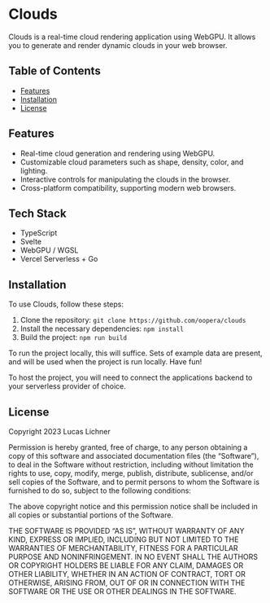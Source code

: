# Clouds

Clouds is a real-time cloud rendering application using WebGPU. It allows you to generate and render dynamic clouds in your web browser.

## Table of Contents
- [Features](#features)
- [Installation](#installation)
- [License](#license)

## Features

- Real-time cloud generation and rendering using WebGPU.
- Customizable cloud parameters such as shape, density, color, and lighting.
- Interactive controls for manipulating the clouds in the browser.
- Cross-platform compatibility, supporting modern web browsers.

## Tech Stack

- TypeScript
- Svelte 
- WebGPU / WGSL 
- Vercel Serverless + Go 

## Installation

To use Clouds, follow these steps:

1. Clone the repository: `git clone https://github.com/oopera/clouds`
2. Install the necessary dependencies: `npm install`
3. Build the project: `npm run build`

To run the project locally, this will suffice. Sets of example data are present, and will be used when the project is run locally. 
Have fun! 

To host the project, you will need to connect the applications backend to your serverless provider of choice. 

## License 

Copyright 2023 Lucas Lichner

Permission is hereby granted, free of charge, to any person obtaining a copy of this software and associated documentation files (the “Software”), to deal in the Software without restriction, including without limitation the rights to use, copy, modify, merge, publish, distribute, sublicense, and/or sell copies of the Software, and to permit persons to whom the Software is furnished to do so, subject to the following conditions:

The above copyright notice and this permission notice shall be included in all copies or substantial portions of the Software.

THE SOFTWARE IS PROVIDED “AS IS”, WITHOUT WARRANTY OF ANY KIND, EXPRESS OR IMPLIED, INCLUDING BUT NOT LIMITED TO THE WARRANTIES OF MERCHANTABILITY, FITNESS FOR A PARTICULAR PURPOSE AND NONINFRINGEMENT. IN NO EVENT SHALL THE AUTHORS OR COPYRIGHT HOLDERS BE LIABLE FOR ANY CLAIM, DAMAGES OR OTHER LIABILITY, WHETHER IN AN ACTION OF CONTRACT, TORT OR OTHERWISE, ARISING FROM, OUT OF OR IN CONNECTION WITH THE SOFTWARE OR THE USE OR OTHER DEALINGS IN THE SOFTWARE.
